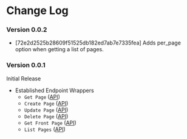 # Change Log

### Version 0.0.2

- [72e2d2525b28609f51525db182ed7ab7e7335fea] Adds per_page option when getting a list of pages.

### Version 0.0.1

Initial Release

- Established Endpoint Wrappers
  - `Get Page` ([API](https://canvas.instructure.com/doc/api/pages.html#method.wiki_pages_api.show))
  - `Create Page` ([API](https://canvas.instructure.com/doc/api/pages.html#method.wiki_pages_api.create))
  - `Update Page` ([API](https://canvas.instructure.com/doc/api/pages.html#method.wiki_pages_api.update))
  - `Delete Page` ([API](https://canvas.instructure.com/doc/api/pages.html#method.wiki_pages_api.destroy))
  - `Get Front Page` ([API](https://canvas.instructure.com/doc/api/pages.html#method.wiki_pages_api.show_front_page))
  - `List Pages` ([API](https://canvas.instructure.com/doc/api/pages.html#method.wiki_pages_api.index))